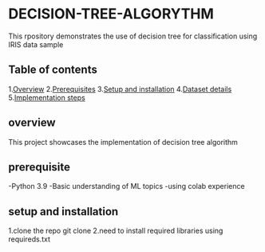 # DECISION-TREE-ALGORYTHM
This rpository demonstrates the use of decision tree for classification using IRIS data sample
## Table of contents
1.[Overview](#overview)
2.[Prerequisites](#prerequisite)
3.[Setup and installation](#setup_and_instalation)
4.[Dataset details](#dataset_details)
5.[Implementation steps](#implementation_steps)


## overview
This project showcases the implementation of decision tree algorithm

## prerequisite

-Python 3.9
-Basic understanding of ML topics
-using colab experience

## setup and installation
1.clone the repo
git clone
2.need to install required libraries using requireds.txt
